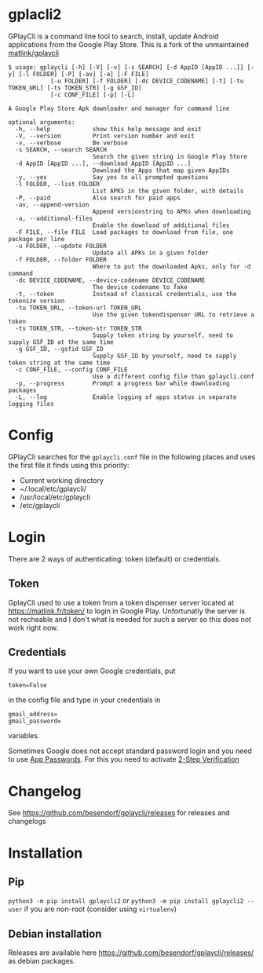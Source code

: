 # gplacli2
<!--# gplaycli [![Python package](https://github.com/matlink/gplaycli/workflows/Python%20package/badge.svg)](https://github.com/matlink/gplaycli/actions) ![Debian package](https://github.com/matlink/gplaycli/workflows/Debian%20package/badge.svg)-->
GPlayCli is a command line tool to search, install, update Android applications from the Google Play Store. This is a fork of the unmaintained [matlink/gplaycli](https://github.com/matlink/gplaycli)

	$ usage: gplaycli [-h] [-V] [-v] [-s SEARCH] [-d AppID [AppID ...]] [-y] [-l FOLDER] [-P] [-av] [-a] [-F FILE]
                [-u FOLDER] [-f FOLDER] [-dc DEVICE_CODENAME] [-t] [-tu TOKEN_URL] [-ts TOKEN_STR] [-g GSF_ID]
                [-c CONF_FILE] [-p] [-L]

	A Google Play Store Apk downloader and manager for command line

	optional arguments:
	  -h, --help            show this help message and exit
	  -V, --version         Print version number and exit
	  -v, --verbose         Be verbose
	  -s SEARCH, --search SEARCH
	                        Search the given string in Google Play Store
	  -d AppID [AppID ...], --download AppID [AppID ...]
	                        Download the Apps that map given AppIDs
	  -y, --yes             Say yes to all prompted questions
	  -l FOLDER, --list FOLDER
	                        List APKS in the given folder, with details
	  -P, --paid            Also search for paid apps
	  -av, --append-version
	                        Append versionstring to APKs when downloading
	  -a, --additional-files
	                        Enable the download of additional files
	  -F FILE, --file FILE  Load packages to download from file, one package per line
	  -u FOLDER, --update FOLDER
	                        Update all APKs in a given folder
	  -f FOLDER, --folder FOLDER
	                        Where to put the downloaded Apks, only for -d command
	  -dc DEVICE_CODENAME, --device-codename DEVICE_CODENAME
	                        The device codename to fake
	  -t, --token           Instead of classical credentials, use the tokenize version
	  -tu TOKEN_URL, --token-url TOKEN_URL
	                        Use the given tokendispenser URL to retrieve a token
	  -ts TOKEN_STR, --token-str TOKEN_STR
	                        Supply token string by yourself, need to supply GSF_ID at the same time
	  -g GSF_ID, --gsfid GSF_ID
	                        Supply GSF_ID by yourself, need to supply token string at the same time
	  -c CONF_FILE, --config CONF_FILE
	                        Use a different config file than gplaycli.conf
	  -p, --progress        Prompt a progress bar while downloading packages
	  -L, --log             Enable logging of apps status in separate logging files


Config
===========
GPlayCli searches for the `gplaycli.conf` file in the following places and uses the first file it finds using this priority:
- Current working directory
- ~/.local/etc/gplaycli/
- /usr/local/etc/gplaycli
- /etc/gplaycli

Login
===========
There are 2 ways of authenticating: token (default) or credentials.

Token
-----
GplayCli used to use a token from a token dispenser server located at https://matlink.fr/token/ to login in Google Play. Unfortunatly the server is not recheable and I don't what is needed for such a server so this does not work right now.

Credentials
-----------
If you want to use your own Google credentials, put
	
	token=False

in the config file and type in your credentials in
	
	gmail_address=
	gmail_password=

variables.

Sometimes Google does not accept standard password login and you need to use [App Passwords](https://support.google.com/accounts/answer/185833). For this you need to activate [2-Step Verification](https://support.google.com/accounts/answer/185839)

Changelog
=========
See https://github.com/besendorf/gplaycli/releases for releases and changelogs

Installation
============

Pip
---
`python3 -m pip install gplaycli2` or `python3 -m pip install gplaycli2 --user` if you are non-root (consider using `virtualenv`)

Debian installation
--------------------
Releases are available here https://github.com/besendorf/gplaycli/releases/ as debian packages. <!--Or click this link for automated builds ![Debian package](https://github.com/matlink/gplaycli/workflows/Debian%20package/badge.svg)-->

